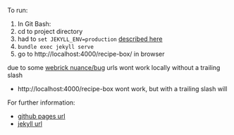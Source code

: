 To run:

1. In Git Bash:
2. cd to project directory
3. had to `set JEKYLL_ENV=production` [described here](https://mademistakes.com/mastering-jekyll/site-url-baseurl/#jekyll-development-and-siteurl)
4. `bundle exec jekyll serve`
5. go to http://localhost:4000/recipe-box/ in browser

due to some [webrick nuance/bug](https://github.com/jekyll/jekyll/issues/6709) urls wont work locally without a trailing slash 
- http://localhost:4000/recipe-box wont work, but with a trailing slash will

For further information:
- [github pages url](https://help.github.com/en/articles/setting-up-your-github-pages-site-locally-with-jekyll)
- [jekyll url](https://jekyllrb.com/docs/installation/windows/)